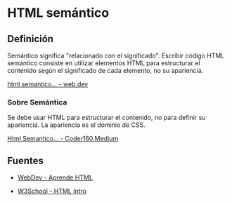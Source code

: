 
# HTML semántico 

## Definición

Semántico significa "relacionado con el significado". Escribir código HTML semántico consiste en utilizar elementos HTML para estructurar el contenido según el significado de cada elemento, no su apariencia.


[html semantico... - web.dev](https://web.dev/learn/html/semantic-html?hl=es-419)


### Sobre Semántica

Se debe usar HTML para estructurar el contenido, no para definir su apariencia. La apariencia es el dominio de CSS.



[Html Semantico... - Coder160.Medium](https://coder160.medium.com/sem%C3%A1ntica-y-estructura-html-a8e59540e671)



## Fuentes

- [WebDev - Aprende HTML](https://web.dev/learn/html)

- [W3School - HTML Intro](https://www.w3schools.com/html/html_intro.asp)


